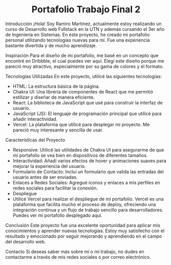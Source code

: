 <div align="center">

# Portafolio Trabajo Final 2

</div>
Introducción
¡Hola! Soy Ramiro Martinez, actualmente estoy realizando un curso de Desarrollo web Fullstack en la UTN y además cursando el 3er año de Ingeniería en Sistemas. En este proyecto, he creado mi portafolio personal utilizando tecnologías nuevas para mí. Fue una experiencia bastante divertida y de mucho aprendizaje.

Inspiración
Para el diseño de mi portafolio, me basé en un concepto que encontré en Dribbble, el cual puedes ver aquí. Elegí este diseño porque me pareció muy atractivo, especialmente por su gama de colores y el formato.

Tecnologías Utilizadas
En este proyecto, utilicé las siguientes tecnologías:

- HTML: La estructura básica de la página.
- Chakra UI: Una librería de componentes de React que me permitió estilizar y diseñar de manera eficiente.
- React: La biblioteca de JavaScript que usé para construir la interfaz de usuario.
- JavaScript (JS): El lenguaje de programación principal que utilicé para añadir interactividad.
- Vercel: La plataforma que utilicé para desplegar mi proyecto. Me pareció muy interesante y sencilla de usar.

Características del Proyecto
- Responsive: Utilicé las utilidades de Chakra UI para asegurarme de que mi portafolio se vea bien en dispositivos de diferentes tamaños.
- Interactividad: Añadí varios efectos de hover y animaciones suaves para mejorar la experiencia del usuario.
- Formulario de Contacto: Incluí un formulario que valida las entradas del usuario antes de ser enviadas.
- Enlaces a Redes Sociales: Agregué íconos y enlaces a mis perfiles en redes sociales para facilitar la conexión.
- Despliegue
- Utilicé Vercel para realizar el despliegue de mi portafolio. Vercel es una plataforma que facilita mucho el proceso de deploy, ofreciendo una integración continua y un flujo de trabajo sencillo para desarrolladores. Puedes ver mi portafolio desplegado aquí.




Conclusión
Este proyecto fue una excelente oportunidad para aplicar mis conocimientos y aprender nuevas tecnologías. Estoy muy satisfecho con el resultado y emocionado por seguir mejorando y aprendiendo en el campo del desarrollo web.

Contacto
Si deseas saber más sobre mí o mi trabajo, no dudes en contactarme a través de mis redes sociales o por correo electrónico.

